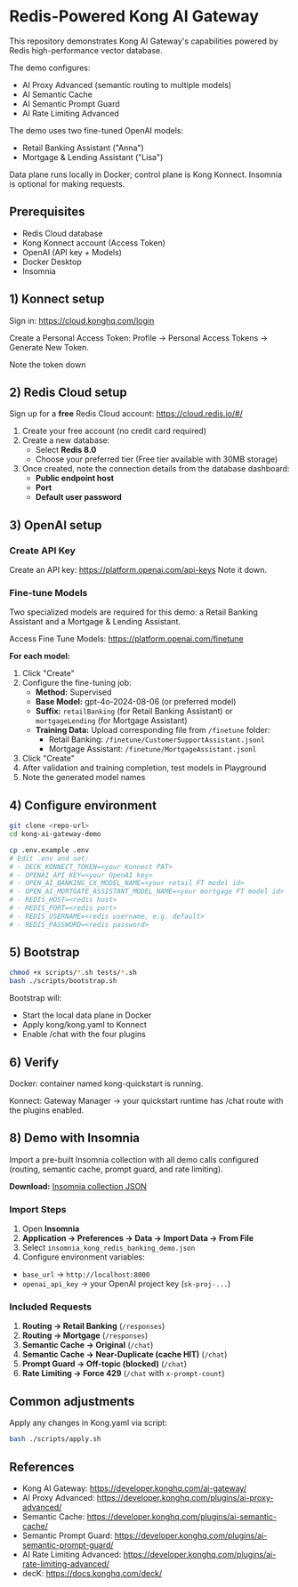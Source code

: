 # Redis-Powered Kong AI Gateway

This repository demonstrates Kong AI Gateway's capabilities powered by Redis high-performance vector database.

The demo configures:

- AI Proxy Advanced (semantic routing to multiple models)
- AI Semantic Cache
- AI Semantic Prompt Guard
- AI Rate Limiting Advanced

The demo uses two fine-tuned OpenAI models:
- Retail Banking Assistant ("Anna")
- Mortgage & Lending Assistant ("Lisa")

Data plane runs locally in Docker; control plane is Kong Konnect. Insomnia is optional for making requests.

## Prerequisites

- Redis Cloud database
- Kong Konnect account (Access Token)
- OpenAI (API key + Models)
- Docker Desktop
- Insomnia

## 1) Konnect setup

Sign in: https://cloud.konghq.com/login

Create a Personal Access Token: Profile → Personal Access Tokens → Generate New Token.

Note the token down 

## 2) Redis Cloud setup

Sign up for a **free** Redis Cloud account: https://cloud.redis.io/#/

1. Create your free account (no credit card required)
2. Create a new database:
   - Select **Redis 8.0**
   - Choose your preferred tier (Free tier available with 30MB storage)
3. Once created, note the connection details from the database dashboard:
   - **Public endpoint host**
   - **Port**
   - **Default user password**

## 3) OpenAI setup

### Create API Key

Create an API key: https://platform.openai.com/api-keys
Note it down.

### Fine-tune Models

Two specialized models are required for this demo: a Retail Banking Assistant and a Mortgage & Lending Assistant.

Access Fine Tune Models: https://platform.openai.com/finetune

**For each model:**

1. Click "Create"
2. Configure the fine-tuning job:
   - **Method:** Supervised
   - **Base Model:** gpt-4o-2024-08-06 (or preferred model)
   - **Suffix:** `retailBanking` (for Retail Banking Assistant) or `mortgageLending` (for Mortgage Assistant)
   - **Training Data:** Upload corresponding file from `/finetune` folder:
     - Retail Banking: `/finetune/CustomerSupportAssistant.jsonl`
     - Mortgage Assistant: `/finetune/MortgageAssistant.jsonl`
3. Click "Create"
4. After validation and training completion, test models in Playground
5. Note the generated model names

## 4) Configure environment

```bash
git clone <repo-url>
cd kong-ai-gateway-demo

cp .env.example .env
# Edit .env and set:
# - DECK_KONNECT_TOKEN=<your Konnect PAT>
# - OPENAI_API_KEY=<your OpenAI key>
# - OPEN_AI_BANKING_CX_MODEL_NAME=<your retail FT model id>
# - OPEN_AI_MORTGATE_ASSISTANT_MODEL_NAME=<your mortgage FT model id>
# - REDIS_HOST=<redis host>
# - REDIS_PORT=<redis port>
# - REDIS_USERNAME=<redis username, e.g. default>
# - REDIS_PASSWORD=<redis password>
```

## 5) Bootstrap

```bash
chmod +x scripts/*.sh tests/*.sh
bash ./scripts/bootstrap.sh
```

Bootstrap will:

- Start the local data plane in Docker
- Apply kong/kong.yaml to Konnect
- Enable /chat with the four plugins

## 6) Verify

Docker: container named kong-quickstart is running.

Konnect: Gateway Manager → your quickstart runtime has /chat route with the plugins enabled.


## 8) Demo with Insomnia 

Import a pre-built Insomnia collection with all demo calls configured (routing, semantic cache, prompt guard, and rate limiting).

**Download:** [Insomnia collection JSON](insomnia_kong_redis_banking_demo.json)

### Import Steps
1. Open **Insomnia**
2. **Application → Preferences → Data → Import Data → From File**
3. Select `insomnia_kong_redis_banking_demo.json`
4. Configure environment variables:
  - `base_url` → `http://localhost:8000`
  - `openai_api_key` → your OpenAI project key (`sk-proj-...`)

### Included Requests
1. **Routing → Retail Banking** (`/responses`)
2. **Routing → Mortgage** (`/responses`)
3. **Semantic Cache → Original** (`/chat`)
4. **Semantic Cache → Near-Duplicate (cache HIT)** (`/chat`)
5. **Prompt Guard → Off-topic (blocked)** (`/chat`)
6. **Rate Limiting → Force 429** (`/chat` with `x-prompt-count`)

## Common adjustments

Apply any changes in Kong.yaml via script:

```bash
bash ./scripts/apply.sh
```

## References

- Kong AI Gateway: https://developer.konghq.com/ai-gateway/
- AI Proxy Advanced: https://developer.konghq.com/plugins/ai-proxy-advanced/
- Semantic Cache: https://developer.konghq.com/plugins/ai-semantic-cache/
- Semantic Prompt Guard: https://developer.konghq.com/plugins/ai-semantic-prompt-guard/
- AI Rate Limiting Advanced: https://developer.konghq.com/plugins/ai-rate-limiting-advanced/
- decK: https://docs.konghq.com/deck/
